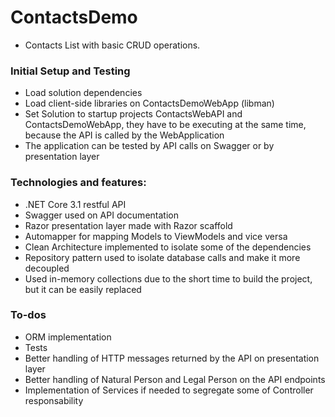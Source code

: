 # ContactsDemo
- Contacts List with basic CRUD operations.

### Initial Setup and Testing
- Load solution dependencies 
- Load client-side libraries on ContactsDemoWebApp (libman)
- Set Solution to startup projects ContactsWebAPI and ContactsDemoWebApp, they have to be executing at the same time, because the API is called by the WebApplication
- The application can be tested by API calls on Swagger or by presentation layer

### Technologies and features:
- .NET Core 3.1 restful API
- Swagger used on API documentation
- Razor presentation layer made with Razor scaffold 
- Automapper for mapping Models to ViewModels and vice versa
- Clean Architecture implemented to isolate some of the dependencies
- Repository pattern used to isolate database calls and make it more decoupled
- Used in-memory collections due to the short time to build the project, but it can be easily replaced

### To-dos
- ORM implementation
- Tests
- Better handling of HTTP messages returned by the API on presentation layer
- Better handling of Natural Person and Legal Person on the API endpoints
- Implementation of Services if needed to segregate some of Controller responsability
